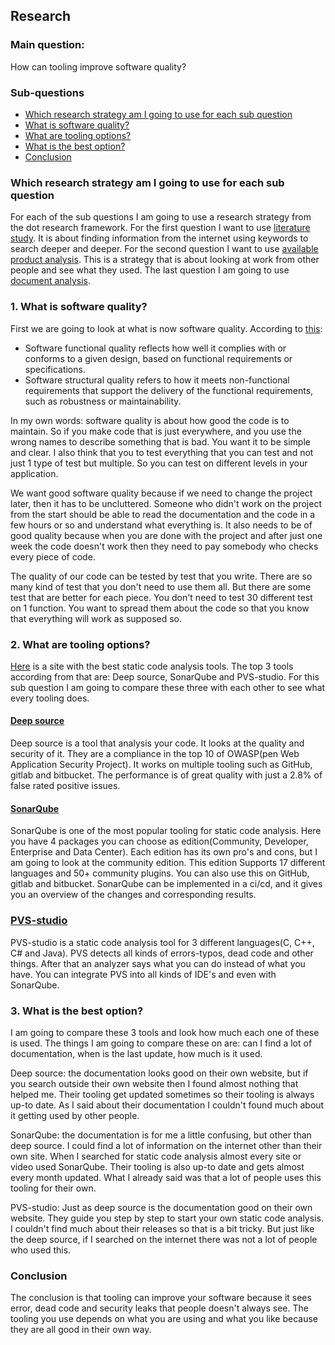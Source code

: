 ## Research

### Main question:

How can tooling improve software quality?

### Sub-questions

- [Which research strategy am I going to use for each sub question](#Which-research-strategy-am-I-going-to-use-for-each-sub-question)
- [What is software quality?](#1-what-is-software-quality)
- [What are tooling options?](#2-what-are-tooling-options)
- [What is the best option?](#3-what-is-the-best-option)
- [Conclusion](#Conclusion)


### Which research strategy am I going to use for each sub question

For each of the sub questions I am going to use a research strategy from the dot research framework. For the first 
question I want to use [literature study](https://ictresearchmethods.nl/Literature_study). It is about finding information
from the internet using keywords to search deeper and deeper. For the second question I want to use 
[available product analysis](https://ictresearchmethods.nl/Available_product_analysis). This is a strategy that 
is about looking at work from other people and see what they used. The last question I am going to use 
[document analysis](https://ictresearchmethods.nl/Document_analysis). 

### 1. What is software quality?

First we are going to look at what is now software quality. According to [this](https://en.wikipedia.org/wiki/Software_quality):
- Software functional quality reflects how well it complies with or conforms to a given design, based on functional requirements or specifications.
- Software structural quality refers to how it meets non-functional requirements that support the delivery of the functional requirements, such as robustness or maintainability.

In my own words: software quality is about how good the code is to maintain. So if you make code that is just everywhere,
and you use the wrong names to describe something that is bad. You want it to be simple and clear. I also think that you 
to test everything that you can test and not just 1 type of test but multiple. So you can test on different levels in your
application. 

We want good software quality because if we need to change the project later, then it has to be uncluttered. Someone who
didn't work on the project from the start should be able to read the documentation and the code in a few hours or so and 
understand what everything is. It also needs to be of good quality because when you are done with the project and after just
one week the code doesn't work then they need to pay somebody who checks every piece of code. 

The quality of our code can be tested by test that you write. There are so many kind of test that you don't need to use 
them all. But there are some test that are better for each piece. You don't need to test 30 different test on 1 function.
You want to spread them about the code so that you know that everything will work as supposed so.

### 2. What are tooling options?

[Here](https://www.softwaretestinghelp.com/tools/top-40-static-code-analysis-tools/) is a site with the best static code analysis tools.
The top 3 tools according from that are: Deep source, SonarQube and PVS-studio. For this sub question I am going to compare these three
with each other to see what every tooling does. 

#### [Deep source](https://deepsource.io/)

Deep source is a tool that analysis your code. It looks at the quality and security of it. They are a compliance in the top 
10 of OWASP(pen Web Application Security Project). It works on multiple tooling such as GitHub, gitlab and bitbucket. 
The performance is of great quality with just a 2.8% of false rated positive issues. 

#### [SonarQube](https://www.sonarqube.org/)

SonarQube is one of the most popular tooling for static code analysis. Here you have 4 packages you can choose as 
edition(Community, Developer, Enterprise and Data Center). Each edition has its own pro's and cons, but I am going to look 
at the community edition. This edition Supports 17 different languages and 50+ community plugins. You can also use this
on GitHub, gitlab and bitbucket. SonarQube can be implemented in a ci/cd, and it gives you an overview of the changes and
corresponding results.

### [PVS-studio](https://pvs-studio.com/en/)

PVS-studio is a static code analysis tool for 3 different languages(C, C++, C# and Java). PVS detects all kinds of errors-typos,
dead code and other things. After that an analyzer says what you can do instead of what you have. You can integrate PVS into all
kinds of IDE's and even with SonarQube.

### 3. What is the best option?

I am going to compare these 3 tools and look how much each one of these is used. The things I am going to compare these on 
are: can I find a lot of documentation, when is the last update, how much is it used.

Deep source: the documentation looks good on their own website, but if you search outside their own website then I found
almost nothing that helped me. Their tooling get updated sometimes so their tooling is always up-to date. As I said about 
their documentation I couldn't found much about it getting used by other people. 

SonarQube: the documentation is for me a little confusing, but other than deep source. I could find a lot of information
on the internet other than their own site. When I searched for static code analysis almost every site or video used SonarQube.
Their tooling is also up-to date and gets almost every month updated. What I already said was that a lot of people uses 
this tooling for their own.

PVS-studio: Just as deep source is the documentation good on their own website. They guide you step by step to start your 
own static code analysis. I couldn't find much about their releases so that is a bit tricky. But just like the deep source,
if I searched on the internet there was not a lot of people who used this.


### Conclusion

The conclusion is that tooling can improve your software because it sees error, dead code and security leaks that people doesn't always see.
The tooling you use depends on what you are using and what you like because they are all good in their own way. 